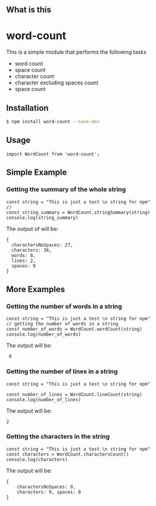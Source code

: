 ## What is this

# word-count

This is a simple module that performs the following tasks

- word count
- space count
- character count
- character excluding spaces count
- space count

## Installation

```sh
$ npm install word-count --save-dev
```

## Usage

```
import WordCount from 'word-count';
```

## Simple Example

### Getting the summary of the whole string

```
const string = "This is just a test \n string for npm"
//
const string_summary = WordCount.stringSummary(string)
console.log(string_summary)
```

The output of will be:

```
{
  charactersNoSpaces: 27,
  characters: 36,
  words: 8,
  lines: 2,
  spaces: 9
}
```

## More Examples

### Getting the number of words in a string

```
const string = "This is just a test \n string for npm"
// getting the number of words in a string
const number_of_words = WordCount.wordCount(string)
console.log(number_of_words)
```

The output will be:

```
 8
```

### Getting the number of lines in a string

```
const string = "This is just a test \n string for npm"

const number_of_lines = WordCount.lineCount(string)
console.log(number_of_lines)
```

The output will be:

```
2
```

### Getting the characters in the string

```
const string = "This is just a test \n string for npm"
const characters = WordCount.charactersCount()
console.log(characters)
```

The output will be:

```
{
    charactersNoSpaces: 9,
    characters: 9, spaces: 0
}
```
